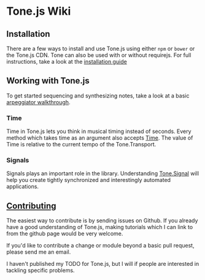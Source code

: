 # Tone.js Wiki

## Installation

There are a few ways to install and use Tone.js using either `npm` or `bower` or the Tone.js CDN. Tone can also be used with or without requirejs. For full instructions, take a look at the [installation guide](Installation)

## Working with Tone.js

To get started sequencing and synthesizing notes, take a look at a basic [arpeggiator walkthrough](Arpeggiator).

### Time

Time in Tone.js lets you think in musical timing instead of seconds. Every method which takes time as an argument also accepts [Time](Time). The value of Time is relative to the current tempo of the Tone.Transport. 

### Signals

Signals plays an important role in the library. Understanding [Tone.Signal](Signals) will help you create tightly synchronized and interestingly automated applications. 

## [Contributing](Contributing)

The easiest way to contribute is by sending issues on Github. If you already have a good understanding of Tone.js, making tutorials which I can link to from the github page would be very welcome. 

If you'd like to contribute a change or module beyond a basic pull request, please send me an email.

I haven't published my TODO for Tone.js, but I will if people are interested in tackling specific problems. 